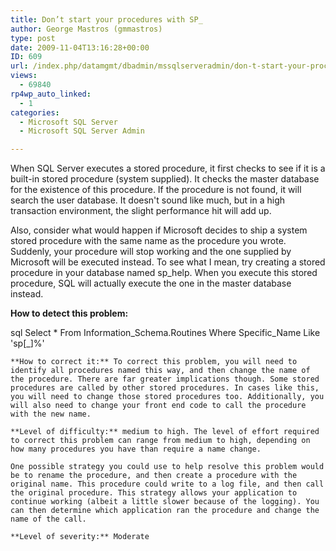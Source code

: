 ```yaml
---
title: Don’t start your procedures with SP_
author: George Mastros (gmmastros)
type: post
date: 2009-11-04T13:16:28+00:00
ID: 609
url: /index.php/datamgmt/dbadmin/mssqlserveradmin/don-t-start-your-procedures-with-sp_/
views:
  - 69840
rp4wp_auto_linked:
  - 1
categories:
  - Microsoft SQL Server
  - Microsoft SQL Server Admin

---
```

When SQL Server executes a stored procedure, it first checks to see if it is a built-in stored procedure (system supplied). It checks the master database for the existence of this procedure. If the procedure is not found, it will search the user database. It doesn't sound like much, but in a high transaction environment, the slight performance hit will add up.

Also, consider what would happen if Microsoft decides to ship a system stored procedure with the same name as the procedure you wrote. Suddenly, your procedure will stop working and the one supplied by Microsoft will be executed instead. To see what I mean, try creating a stored procedure in your database named sp_help. When you execute this stored procedure, SQL will actually execute the one in the master database instead.

**How to detect this problem:**

sql
Select	* 
From	Information_Schema.Routines 
Where	Specific_Name Like 'sp[_]%'
```
**How to correct it:** To correct this problem, you will need to identify all procedures named this way, and then change the name of the procedure. There are far greater implications though. Some stored procedures are called by other stored procedures. In cases like this, you will need to change those stored procedures too. Additionally, you will also need to change your front end code to call the procedure with the new name.

**Level of difficulty:** medium to high. The level of effort required to correct this problem can range from medium to high, depending on how many procedures you have than require a name change.

One possible strategy you could use to help resolve this problem would be to rename the procedure, and then create a procedure with the original name. This procedure could write to a log file, and then call the original procedure. This strategy allows your application to continue working (albeit a little slower because of the logging). You can then determine which application ran the procedure and change the name of the call.

**Level of severity:** Moderate